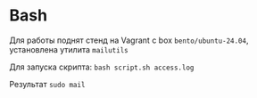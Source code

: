 # Bash

Для работы поднят стенд на Vagrant с box `bento/ubuntu-24.04`, установлена утилита `mailutils`

Для запуска скрипта: `bash script.sh access.log`

Результат `sudo mail`
